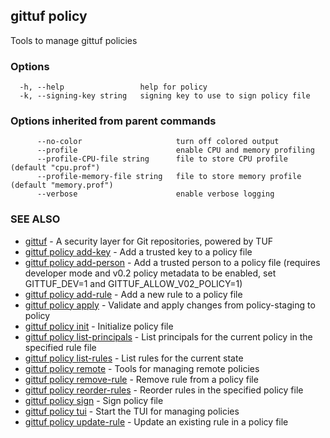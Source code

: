 ## gittuf policy

Tools to manage gittuf policies

### Options

```
  -h, --help                 help for policy
  -k, --signing-key string   signing key to use to sign policy file
```

### Options inherited from parent commands

```
      --no-color                     turn off colored output
      --profile                      enable CPU and memory profiling
      --profile-CPU-file string      file to store CPU profile (default "cpu.prof")
      --profile-memory-file string   file to store memory profile (default "memory.prof")
      --verbose                      enable verbose logging
```

### SEE ALSO

* [gittuf](gittuf.md)	 - A security layer for Git repositories, powered by TUF
* [gittuf policy add-key](gittuf_policy_add-key.md)	 - Add a trusted key to a policy file
* [gittuf policy add-person](gittuf_policy_add-person.md)	 - Add a trusted person to a policy file (requires developer mode and v0.2 policy metadata to be enabled, set GITTUF_DEV=1 and GITTUF_ALLOW_V02_POLICY=1)
* [gittuf policy add-rule](gittuf_policy_add-rule.md)	 - Add a new rule to a policy file
* [gittuf policy apply](gittuf_policy_apply.md)	 - Validate and apply changes from policy-staging to policy
* [gittuf policy init](gittuf_policy_init.md)	 - Initialize policy file
* [gittuf policy list-principals](gittuf_policy_list-principals.md)	 - List principals for the current policy in the specified rule file
* [gittuf policy list-rules](gittuf_policy_list-rules.md)	 - List rules for the current state
* [gittuf policy remote](gittuf_policy_remote.md)	 - Tools for managing remote policies
* [gittuf policy remove-rule](gittuf_policy_remove-rule.md)	 - Remove rule from a policy file
* [gittuf policy reorder-rules](gittuf_policy_reorder-rules.md)	 - Reorder rules in the specified policy file
* [gittuf policy sign](gittuf_policy_sign.md)	 - Sign policy file
* [gittuf policy tui](gittuf_policy_tui.md)	 - Start the TUI for managing policies
* [gittuf policy update-rule](gittuf_policy_update-rule.md)	 - Update an existing rule in a policy file

